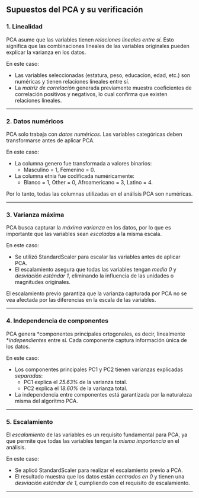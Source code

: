 ## Supuestos del PCA y su verificación

### 1. Linealidad

PCA asume que las variables tienen *relaciones lineales entre sí*. Esto significa que las combinaciones lineales de las variables originales pueden explicar la varianza en los datos.

En este caso:

- Las variables seleccionadas (estatura, peso, educacion, edad, etc.) son numéricas y tienen relaciones lineales entre sí.
- La *matriz de correlación* generada previamente muestra coeficientes de correlación positivos y negativos, lo cual confirma que existen relaciones lineales.

---

### 2. Datos numéricos

PCA solo trabaja con *datos numéricos*. Las variables categóricas deben transformarse antes de aplicar PCA.

En este caso:

- La columna genero fue transformada a valores binarios:
   - Masculino = 1, Femenino = 0.
- La columna etnia fue codificada numéricamente:
   - Blanco = 1, Other = 0, Afroamericano = 3, Latino = 4.

Por lo tanto, todas las columnas utilizadas en el análisis PCA son numéricas.

---

### 3. Varianza máxima

PCA busca capturar la *máxima varianza* en los datos, por lo que es importante que las variables sean *escaladas* a la misma escala.

En este caso:

- Se utilizó StandardScaler para escalar las variables antes de aplicar PCA.
- El escalamiento asegura que todas las variables tengan *media 0* y *desviación estándar 1*, eliminando la influencia de las unidades o magnitudes originales.

El escalamiento previo garantiza que la varianza capturada por PCA no se vea afectada por las diferencias en la escala de las variables.

---

### 4. Independencia de componentes

PCA genera *componentes principales ortogonales, es decir, linealmente **independientes* entre sí. Cada componente captura información única de los datos.

En este caso:

- Los componentes principales PC1 y PC2 tienen varianzas explicadas *separadas*:
   - PC1 explica el *25.63%* de la varianza total.
   - PC2 explica el *18.60%* de la varianza total.
- La independencia entre componentes está garantizada por la naturaleza misma del algoritmo PCA.

---

### 5. Escalamiento

El *escalamiento* de las variables es un requisito fundamental para PCA, ya que permite que todas las variables tengan la *misma importancia* en el análisis.

En este caso:

- Se aplicó StandardScaler para realizar el escalamiento previo a PCA.
- El resultado muestra que los datos están *centrados en 0* y tienen una *desviación estándar de 1*, cumpliendo con el requisito de escalamiento.

---
